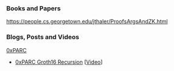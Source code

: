 ### Books and Papers

https://people.cs.georgetown.edu/jthaler/ProofsArgsAndZK.html


### Blogs, Posts and Videos

[0xPARC](https://0xparc.org)
* [0xPARC Groth16 Recursion](https://0xparc.org/blog/groth16-recursion) 
[[Video](https://www.youtube.com/watch?v=JgJPKwOEWSU)]